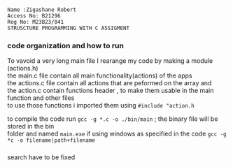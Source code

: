 ###

    Name :Zigashane Robert
    Access No: B21296
    Reg No: M23B23/041
    STRUSCTURE PROGRAMMING WITH C ASSIGMENT

### code organization and how to run

To vavoid a very long main file I rearange my code by making a module (actions.h)  
the main.c file contain all main functionality(actions) of the apps  
the actions.c file contain all actions that are peformed on the array and  
the action.c contain functions header , to make them usable in the main function and other files  
to use those functions i imported them using `#include "action.h`

to compile the code run `gcc -g *.c -o ./bin/main` ; the binary file will be stored in the bin  
 folder and named `main.exe` if using windows as specified in the code `gcc -g *c -o filename|path+filename`

###

search have to be fixed

